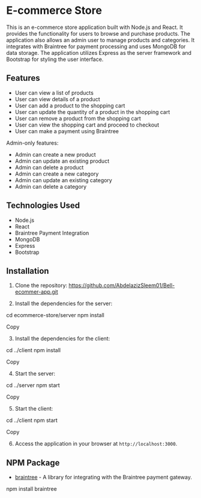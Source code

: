 # E-commerce Store

This is an e-commerce store application built with Node.js and React. It provides the functionality for users to browse and purchase products. The application also allows an admin user to manage products and categories. It integrates with Braintree for payment processing and uses MongoDB for data storage. The application utilizes Express as the server framework and Bootstrap for styling the user interface.

## Features

- User can view a list of products
- User can view details of a product
- User can add a product to the shopping cart
- User can update the quantity of a product in the shopping cart
- User can remove a product from the shopping cart
- User can view the shopping cart and proceed to checkout
- User can make a payment using Braintree

Admin-only features:

- Admin can create a new product
- Admin can update an existing product
- Admin can delete a product
- Admin can create a new category
- Admin can update an existing category
- Admin can delete a category

## Technologies Used

- Node.js
- React
- Braintree Payment Integration
- MongoDB
- Express
- Bootstrap

## Installation

1. Clone the repository: https://github.com/AbdelazizSleem01/Bell-ecommer-app.git

2. Install the dependencies for the server:

cd ecommerce-store/server
npm install

Copy

3. Install the dependencies for the client:

cd ../client
npm install

Copy

4. Start the server:

cd ../server
npm start

Copy

5. Start the client:

cd ../client
npm start

Copy

6. Access the application in your browser at `http://localhost:3000`.

## NPM Package

- [braintree](https://www.npmjs.com/package/braintree) - A library for integrating with the Braintree payment gateway.

npm install braintree


